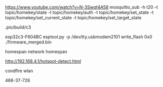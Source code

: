 https://www.youtube.com/watch?v=N-3Swqt4A58
mosquitto_sub -h t20  -t topic/homekey/state -t topic/homekey/auth -t topic/homekey/set_state -t topic/homekey/set_current_state -t topic/homekey/set_target_state


.pio/build/c3

esp32c3-F604BC
esptool.py -p /dev/tty.usbmodem2101  write_flash 0x0 ./firmware_merged.bin


homespan network
homespan

http://192.168.4.1/hotspot-detect.html

condfire wlan

466-37-726
